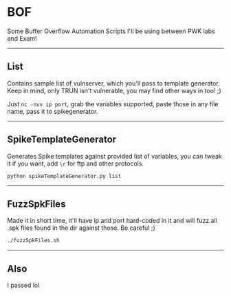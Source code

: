 # BOF
Some Buffer Overflow Automation Scripts I'll be using between PWK labs and Exam!

---

## List
Contains sample list of vulnserver, which you'll pass to template generator. Keep in mind, only TRUN isn't vulnerable, you may find other ways in too! ;) 

Just `nc -nvv ip port`, grab the variables supported, paste those in any file name, pass it to spikegenerator.

---

## SpikeTemplateGenerator
Generates Spike templates against provided list of variables, you can tweak it if you want, add `\r` for ftp and other protocols. 

```bash
python spikeTemplateGenerator.py list
```

---

## FuzzSpkFiles
Made it in short time, it'll have ip and port hard-coded in it and will fuzz all .spk files found in the dir against those. Be careful ;) 

```bash
./fuzzSpkFiles.sh
```

---

## Also

I passed lol

